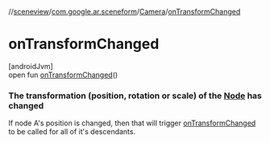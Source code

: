 //[sceneview](../../../index.md)/[com.google.ar.sceneform](../index.md)/[Camera](index.md)/[onTransformChanged](on-transform-changed.md)

# onTransformChanged

[androidJvm]\
open fun [onTransformChanged](on-transform-changed.md)()

###  The transformation (position, rotation or scale) of the [Node](../../io.github.sceneview.node/-node/index.md) has changed

If node A's position is changed, then that will trigger [onTransformChanged](../../io.github.sceneview.node/-node/on-transform-changed.md) to be called for all of it's descendants.
